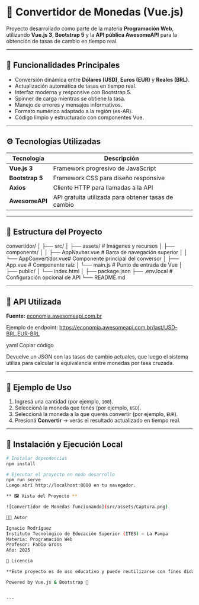 # 💱 Convertidor de Monedas (Vue.js)

Proyecto desarrollado como parte de la materia **Programación Web**, utilizando **Vue.js 3**, **Bootstrap 5** y la **API pública AwesomeAPI** para la obtención de tasas de cambio en tiempo real.

---

## 🧩 Funcionalidades Principales

- Conversión dinámica entre **Dólares (USD)**, **Euros (EUR)** y **Reales (BRL)**.
- Actualización automática de tasas en tiempo real.
- Interfaz moderna y responsive con Bootstrap 5.
- Spinner de carga mientras se obtiene la tasa.
- Manejo de errores y mensajes informativos.
- Formato numérico adaptado a la región (es-AR).
- Código limpio y estructurado con componentes Vue.

---

## ⚙️ Tecnologías Utilizadas

| Tecnología | Descripción |
|-------------|-------------|
| **Vue.js 3** | Framework progresivo de JavaScript |
| **Bootstrap 5** | Framework CSS para diseño responsive |
| **Axios** | Cliente HTTP para llamadas a la API |
| **AwesomeAPI** | API gratuita utilizada para obtener tasas de cambio |

---

## 🧠 Estructura del Proyecto

convertidor/
│
├── src/
│ ├── assets/ # Imágenes y recursos
│ ├── components/
│ │ ├── AppNavbar.vue # Barra de navegación superior
│ │ └── AppConvertidor.vue# Componente principal del conversor
│ ├── App.vue # Componente raíz
│ └── main.js # Punto de entrada de Vue
│
├── public/
│ └── index.html
│
├── package.json
├── .env.local # Configuración opcional de API
└── README.md

---

## 🔗 API Utilizada

**Fuente:** [economia.awesomeapi.com.br](https://economia.awesomeapi.com.br/)

Ejemplo de endpoint:
https://economia.awesomeapi.com.br/last/USD-BRL,EUR-BRL

yaml
Copiar código

Devuelve un JSON con las tasas de cambio actuales, que luego el sistema utiliza para calcular la equivalencia entre monedas por tasa cruzada.

---

## 🧭 Ejemplo de Uso

1. Ingresá una cantidad (por ejemplo, `100`).
2. Seleccioná la moneda que tenés (por ejemplo, `USD`).
3. Seleccioná la moneda a la que querés convertir (por ejemplo, `EUR`).
4. Presioná **Convertir** → verás el resultado actualizado en tiempo real.

---

## 🧰 **Instalación y Ejecución Local**

```bash
# Instalar dependencias
npm install

# Ejecutar el proyecto en modo desarrollo
npm run serve
Luego abrí http://localhost:8080 en tu navegador.

** 🖼️ Vista del Proyecto **

![Convertidor de Monedas funcionando](src/assets/Captura.png)

🧑‍💻 Autor

Ignacio Rodríguez
Instituto Tecnológico de Educación Superior (ITES) – La Pampa
Materia: Programación Web
Profesor: Fabio Gross
Año: 2025

📜 Licencia

**Este proyecto es de uso educativo y puede reutilizarse con fines didácticos citando la fuente.**

Powered by Vue.js & Bootstrap 💚


---

